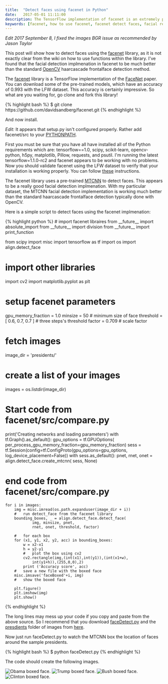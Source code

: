```yaml
---
title:  "Detect faces using facenet in Python"
date:   2017-05-01 11:11:00
description: The TensorFlow implementation of facenet is an extremely powerful deep face recognition libarary. You can download pre-trained models with a LFW accuracy of 0.993. This post demonstrates how you can use the facenet library to detect faces in images using Python.
keywords: [facenet, how to use facenet, facenet detect faces, facial recognition python]
---
```


*Edit 2017 September 8, I fixed the images BGR issue as recommended by Jason Taylor*

This post will show how to detect faces using the [facenet](https://github.com/davidsandberg/facenet) library, as it is not exactly clear from the wiki on how to use functions within the library. I've found that the facial detection implmenation in facenet to be much better than the standard [OpenCV](http://opencv.org/) haarcascade frontalface detection method.

The [facenet](https://github.com/davidsandberg/facenet) library is a TensorFlow implementation of the [FaceNet](https://arxiv.org/abs/1503.03832) paper. You can download some of the pre-trained models, which have an accuracy of 0.993 with the LFW dataset. This accuracy is certainly impressive. So what are you waiting for, go clone and fork this library!

<div>
{% highlight bash %}
$ git clone https://github.com/davidsandberg/facenet.git
{% endhighlight %}
</div>

And now install.

*Edit:* It appears that setup.py isn't configured properly. Rather add facenet/src to your [PYTHONPATH](https://docs.python.org/2/using/cmdline.html#envvar-PYTHONPATH).




First you must be sure that you have all have  installed all of the Python requirements which are: tensorflow==1.0, scipy, scikit-learn, opencv-python, h5py, matplotlib, Pillow,  requests, and psutil. I'm running the latest tensorflow=1.1.0-rc2 and facenet appears to be working with no problems. Now you should validate facenet using the LFW dataset to verify that your installation is working  properly. You can follow [these](https://github.com/davidsandberg/facenet/wiki/Validate-on-lfw) instructions.

The facenet library uses a pre-trained [MTCNN](https://kpzhang93.github.io/MTCNN_face_detection_alignment/index.html) to detect faces. This appears to be a really good facial detection implmenation. With my particular dataset, the MTCNN facial detection implementation is working much better than the standard haarcascade frontalface detection typically done with OpenCV.

Here is a simple script to detect faces using the facenet implmenation:
<div>
{% highlight python %}
#   import facenet libraires
from __future__ import absolute_import
from __future__ import division
from __future__ import print_function

from scipy import misc
import tensorflow as tf
import os
import align.detect_face

#  import other libraries
import cv2
import matplotlib.pyplot as plt

#   setup facenet parameters
gpu_memory_fraction = 1.0
minsize = 50 # minimum size of face
threshold = [ 0.6, 0.7, 0.7 ]  # three steps's threshold
factor = 0.709 # scale factor

#   fetch images
image_dir = 'presidents/'

#   create a list of your images
images = os.listdir(image_dir)

#   Start code from facenet/src/compare.py
print('Creating networks and loading parameters')
with tf.Graph().as_default():
    gpu_options = tf.GPUOptions(
        per_process_gpu_memory_fraction=gpu_memory_fraction)
    sess = tf.Session(config=tf.ConfigProto(gpu_options=gpu_options,
        log_device_placement=False))
    with sess.as_default():
        pnet, rnet, onet = align.detect_face.create_mtcnn(
            sess, None)
#   end code from facenet/src/compare.py

    for i in images:
        img = misc.imread(os.path.expanduser(image_dir + i))
        #   run detect_face from the facenet library
        bounding_boxes, _ = align.detect_face.detect_face(
                img, minsize, pnet,
                rnet, onet, threshold, factor)

        #   for each box
        for (x1, y1, x2, y2, acc) in bounding_boxes:
            w = x2-x1
            h = y2-y1
            #   plot the box using cv2
            cv2.rectangle(img,(int(x1),int(y1)),(int(x1+w),
                int(y1+h)),(255,0,0),2)
            print ('Accuracy score', acc)
        #   save a new file with the boxed face
        misc.imsave('faceBoxed'+i, img)
        #   show the boxed face

        plt.figure()
        plt.imshow(img)
        plt.show()
{% endhighlight %}
</div>

The long lines may mess up your code if you copy and paste from the above source. So I recommend that you download [faceDetect.py](https://github.com/cjekel/cjekel.github.io/blob/master/assets/2017-05-01/faceDetect.py) and the [presdients](https://github.com/cjekel/cjekel.github.io/blob/master/assets/2017-05-01/presidents/) folder of images from [here](https://github.com/cjekel/cjekel.github.io/blob/master/assets/2017-05-01/).

Now just run faceDetect.py to watch the MTCNN box the location of faces around the sample presidents.

<div>
{% highlight bash %}
$ python faceDetect.py
{% endhighlight %}
</div>

The code should create the following images.

![Obama boxed face.](https://raw.githubusercontent.com/cjekel/cjekel.github.io/master/assets/2017-05-01/faceBoxed357px-Obama_portrait_crop.jpg)
![Trump boxed face.](https://raw.githubusercontent.com/cjekel/cjekel.github.io/master/assets/2017-05-01/faceBoxed360px-Donald_Trump_official_portrait.jpg)
![Bush boxed face.](https://raw.githubusercontent.com/cjekel/cjekel.github.io/master/assets/2017-05-01/faceBoxed363px-George-W-Bush.jpeg)
![Clinton boxed face.](https://raw.githubusercontent.com/cjekel/cjekel.github.io/master/assets/2017-05-01/faceBoxed368px-Bill_Clinton.jpg)
